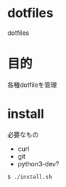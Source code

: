 # dotfiles
dotfiles


# 目的
各種dotfileを管理

# install
必要なもの
* curl
* git
* python3-dev?

```
$ ./install.sh
```
